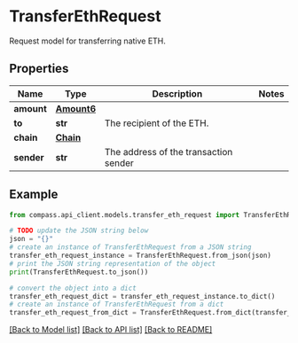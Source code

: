 # TransferEthRequest

Request model for transferring native ETH.

## Properties

Name | Type | Description | Notes
------------ | ------------- | ------------- | -------------
**amount** | [**Amount6**](Amount6.md) |  | 
**to** | **str** | The recipient of the ETH. | 
**chain** | [**Chain**](Chain.md) |  | 
**sender** | **str** | The address of the transaction sender | 

## Example

```python
from compass.api_client.models.transfer_eth_request import TransferEthRequest

# TODO update the JSON string below
json = "{}"
# create an instance of TransferEthRequest from a JSON string
transfer_eth_request_instance = TransferEthRequest.from_json(json)
# print the JSON string representation of the object
print(TransferEthRequest.to_json())

# convert the object into a dict
transfer_eth_request_dict = transfer_eth_request_instance.to_dict()
# create an instance of TransferEthRequest from a dict
transfer_eth_request_from_dict = TransferEthRequest.from_dict(transfer_eth_request_dict)
```
[[Back to Model list]](../README.md#documentation-for-models) [[Back to API list]](../README.md#documentation-for-api-endpoints) [[Back to README]](../README.md)


